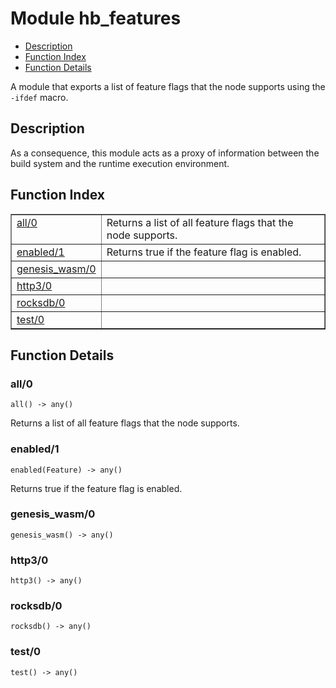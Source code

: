 

# Module hb_features #
* [Description](#description)
* [Function Index](#index)
* [Function Details](#functions)

A module that exports a list of feature flags that the node supports
using the `-ifdef` macro.

<a name="description"></a>

## Description ##
As a consequence, this module acts as a proxy of information between the
build system and the runtime execution environment.<a name="index"></a>

## Function Index ##


<table width="100%" border="1" cellspacing="0" cellpadding="2" summary="function index"><tr><td valign="top"><a href="#all-0">all/0</a></td><td>Returns a list of all feature flags that the node supports.</td></tr><tr><td valign="top"><a href="#enabled-1">enabled/1</a></td><td>Returns true if the feature flag is enabled.</td></tr><tr><td valign="top"><a href="#genesis_wasm-0">genesis_wasm/0</a></td><td></td></tr><tr><td valign="top"><a href="#http3-0">http3/0</a></td><td></td></tr><tr><td valign="top"><a href="#rocksdb-0">rocksdb/0</a></td><td></td></tr><tr><td valign="top"><a href="#test-0">test/0</a></td><td></td></tr></table>


<a name="functions"></a>

## Function Details ##

<a name="all-0"></a>

### all/0 ###

`all() -> any()`

Returns a list of all feature flags that the node supports.

<a name="enabled-1"></a>

### enabled/1 ###

`enabled(Feature) -> any()`

Returns true if the feature flag is enabled.

<a name="genesis_wasm-0"></a>

### genesis_wasm/0 ###

`genesis_wasm() -> any()`

<a name="http3-0"></a>

### http3/0 ###

`http3() -> any()`

<a name="rocksdb-0"></a>

### rocksdb/0 ###

`rocksdb() -> any()`

<a name="test-0"></a>

### test/0 ###

`test() -> any()`

